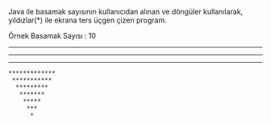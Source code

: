 Java ile basamak sayısının kullanıcıdan alınan ve döngüler kullanılarak, yıldızlar(*) ile ekrana ters üçgen çizen program.

Örnek
Basamak Sayısı : 10

 *******************
  *****************
   ***************
    *************
     ***********
      *********
       *******
        *****
         ***
          *